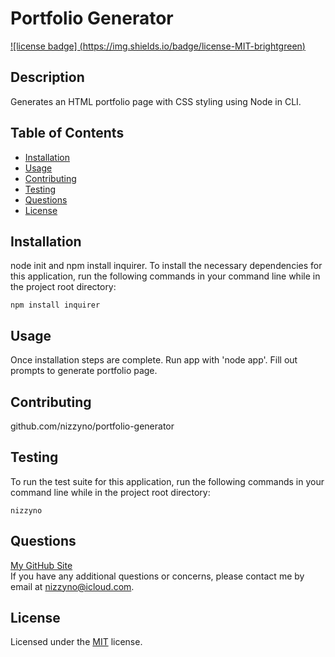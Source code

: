 # Portfolio Generator
  [![license badge] (https://img.shields.io/badge/license-MIT-brightgreen)](https://opensource.org/licenses/MIT)
  ## Description
  Generates an HTML portfolio page with CSS styling using Node in CLI.
  ## Table of Contents
  - [Installation](#installation)
  - [Usage](#usage)
  - [Contributing](#contributing)
  - [Testing](#testing)
  - [Questions](#questions)
  - [License](#license)
  ## Installation
  node init and npm install inquirer.
  To install the necessary dependencies for this application, run the following commands in your command line while in the project root directory:  
  ```
  npm install inquirer
  ```
  ## Usage
  Once installation steps are complete. Run app with 'node app'. Fill out prompts to generate portfolio page.
  ## Contributing
  github.com/nizzyno/portfolio-generator
  ## Testing
  To run the test suite for this application, run the following commands in your command line while in the project root directory:  
  ```
  nizzyno
  ```
  ## Questions
  [My GitHub Site](https://www.github.com/nizzyno)\
  If you have any additional questions or concerns, please contact me by email at <nizzyno@icloud.com>.
  ## License
  Licensed under the [MIT](https://opensource.org/licenses/MIT) license.